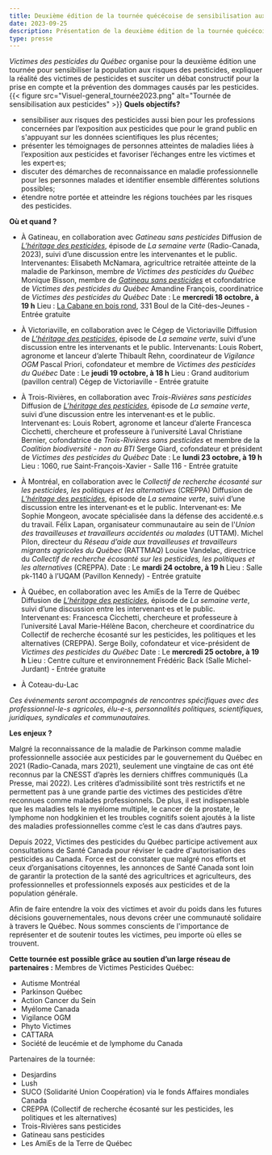```yaml
---
title: Deuxième édition de la tournée quécécoise de sensibilisation aux pesticides 
date: 2023-09-25
description: Présentation de la deuxième édition de la tournée quécécoise de sensibilisation aux pesticides
type: presse 
---
```

*Victimes des pesticides du Québec* organise pour la deuxième édition une tournée pour sensibiliser la population aux risques des pesticides, expliquer la réalité des victimes de pesticides et susciter un débat constructif pour la prise en compte et la prévention des dommages causés par les pesticides.
{{< figure src="Visuel-general_tournée2023.png" alt="Tournée de sensibilisation aux pesticides" >}}
**Quels objectifs?**
* sensibiliser aux risques des pesticides aussi bien pour les professions concernées par l’exposition aux pesticides que pour le grand public en s'appuyant sur les données scientifiques les plus récentes; 
* présenter les témoignages de personnes atteintes de maladies liées à l’exposition aux pesticides et favoriser l’échanges entre les victimes et les expert·es;
* discuter des démarches de reconnaissance en maladie professionnelle pour les personnes malades et identifier ensemble différentes solutions possibles;
* étendre notre portée et atteindre les régions touchées par les risques des pesticides.

**Où et quand ?**
* À Gatineau, en collaboration avec *Gatineau sans pesticides*
Diffusion de [*L’héritage des pesticides*](https://ici.radio-canada.ca/tele/la-semaine-verte/site/episodes/694729/maladies-pesticides-parkinson-cancers-agriculteurs), épisode de *La semaine verte* (Radio-Canada, 2023), suivi d’une discussion entre les intervenantes et le public.
Intervenantes:
Elisabeth McNamara, agricultrice retraitée atteinte de la maladie de Parkinson, membre *de Victimes des pesticides du Québec*
Monique Bisson, membre de [*Gatineau sans pesticides*](https://www.facebook.com/groups/4933521170071741) et cofondatrice de *Victimes des pesticides du Québec*
Amandine François, coordinatrice de *Victimes des pesticides du Québec*
Date : Le **mercredi 18 octobre, à  19 h** 
Lieu : [La Cabane en bois rond](https://maps.apple.com/?address=331%20Boul%20de%20la%20Cit%C3%A9-des-Jeunes,%20Gatineau%20QC%20J8Y%206T3,%20Canada&auid=13426285110608637533&ll=45.457810,-75.767574&lsp=9902&q=Corporation%20des%20A%C3%AEn%C3%A9s%20de%20la%20Cabane%20en%20Bois%20Rond&_ext=CjEKBAgEEGIKBAgFEAMKBAgGEBQKBAgKEAAKBAhSEAEKBAhVEA8KBAhZEAIKBQikARABEiYp/voyUwa6RkAx46VR14jxUsA5fNBYryy7RkBBo7yPA7fwUsBQBA%3D%3D), 331 Boul de la Cité-des-Jeunes - Entrée gratuite

* À Victoriaville, en collaboration avec le Cégep de Victoriaville
Diffusion de [*L’héritage des pesticides*](https://ici.radio-canada.ca/tele/la-semaine-verte/site/episodes/694729/maladies-pesticides-parkinson-cancers-agriculteurs), épisode de *La semaine verte*, suivi d’une discussion entre les intervenants et le public.
Intervenants:
Louis Robert, agronome et lanceur d’alerte 
Thibault Rehn, coordinateur de *Vigilance OGM*
Pascal Priori, cofondateur et membre de *Victimes des pesticides du Québec*
Date : Le **jeudi 19 octobre, à 18 h**
Lieu : Grand auditorium (pavillon central) Cégep de Victoriaville - Entrée gratuite

* À Trois-Rivières, en collaboration avec *Trois-Rivières sans pesticides*
Diffusion de [*L’héritage des pesticides*](https://ici.radio-canada.ca/tele/la-semaine-verte/site/episodes/694729/maladies-pesticides-parkinson-cancers-agriculteurs), épisode de *La semaine verte*, suivi d’une discussion entre les intervenant·es et le public.
Intervenant·es:
Louis Robert, agronome et lanceur d’alerte
Francesca Cicchetti, chercheure et professeure à l’université Laval
Christiane Bernier, cofondatrice de *Trois-Rivières sans pesticides* et membre de la *Coalition biodiversité - non au BTI*
Serge Giard, cofondateur et président de *Victimes des pesticides du Québec*
Date : Le **lundi 23 octobre, à 19 h**
Lieu : 1060, rue Saint-François-Xavier - Salle 116 - Entrée gratuite

* À Montréal, en collaboration avec le *Collectif de recherche écosanté sur les pesticides, les politiques et les alternatives* (CREPPA)
Diffusion de [*L’héritage des pesticides*](https://ici.radio-canada.ca/tele/la-semaine-verte/site/episodes/694729/maladies-pesticides-parkinson-cancers-agriculteurs), épisode de *La semaine verte*, suivi d’une discussion entre les intervenant·es et le public.
Intervenant·es:
Me Sophie Mongeon, avocate spécialisée dans la défense des accidenté.e.s du travail.
Félix Lapan, organisateur communautaire au sein de l'*Union des travailleuses et travailleurs accidentés ou malades* (UTTAM). 
Michel Pilon, directeur du *Réseau d’aide aux travailleuses et travailleurs migrants agricoles du Québec* (RATTMAQ)
Louise Vandelac, directrice du *Collectif de recherche écosanté sur les pesticides, les politiques et les alternatives* (CREPPA).
Date : Le **mardi 24 octobre, à 19 h**
Lieu : Salle pk-1140 à l’UQAM (Pavillon Kennedy) - Entrée gratuite

* À Québec, en collaboration avec les AmiEs de la Terre de Québec
Diffusion de [*L’héritage des pesticides*](https://ici.radio-canada.ca/tele/la-semaine-verte/site/episodes/694729/maladies-pesticides-parkinson-cancers-agriculteurs), épisode de *La semaine verte*, suivi d’une discussion entre les intervenant·es et le public.
Intervenant·es:
Francesca Cicchetti, chercheure et professeure à l’université Laval
Marie-Hélène Bacon,  chercheure et coordinatrice du Collectif de recherche écosanté sur les pesticides, les politiques et les alternatives (CREPPA).
Serge Boily, cofondateur et vice-président de *Victimes des pesticides du Québec*
Date : Le **mercredi 25 octobre, à  19 h**
Lieu :  Centre culture et environnement Frédéric Back (Salle Michel-Jurdant) - Entrée gratuite

* À Coteau-du-Lac

*Ces événements seront accompagnés de rencontres spécifiques avec des professionnel-le-s agricoles, élu-e-s, personnalités politiques, scientifiques, juridiques, syndicales et communautaires.*

**Les enjeux ?**

Malgré la reconnaissance de la maladie de Parkinson comme maladie professionnelle associée aux pesticides par le gouvernement du Québec en 2021 (Radio-Canada, mars 2021), seulement une vingtaine de cas ont été reconnus par la CNESST d’après les derniers chiffres communiqués (La Presse, mai 2022). Les critères d’admissibilité sont très restrictifs et ne permettent pas à une grande partie des victimes des pesticides d’être reconnues comme malades professionnels. De plus, il est indispensable que les maladies tels le myélome multiple, le cancer de la prostate, le lymphome non hodgkinien et les troubles cognitifs soient ajoutés à la liste des maladies professionnelles comme c’est le cas dans d’autres pays. 

Depuis 2022, Victimes des pesticides du Québec participe activement aux consultations de Santé Canada pour réviser le cadre d'autorisation des pesticides au Canada. Force est de constater que malgré nos efforts et ceux d’organisations citoyennes, les annonces de Santé Canada sont loin de garantir la protection de la santé des agricultrices et agriculteurs, des professionnelles et professionnels exposés aux pesticides et de la population générale. 

Afin de faire entendre la voix des victimes et avoir du poids dans les futures décisions gouvernementales, nous devons créer une communauté solidaire à travers le Québec. Nous sommes conscients de l'importance de représenter et de soutenir toutes les victimes, peu importe où elles se trouvent.

**Cette tournée est possible grâce au soutien d’un large réseau de partenaires :**
Membres de Victimes Pesticides Québec: 
- Autisme Montréal
- Parkinson Québec
- Action Cancer du Sein
- Myélome Canada
- Vigilance OGM
- Phyto Victimes
- CATTARA
- Société de leucémie et de lymphome du Canada

Partenaires de la tournée: 
- Desjardins
- Lush
- SUCO (Solidarité Union Coopération) via le fonds Affaires mondiales Canada
- CREPPA (Collectif de recherche écosanté sur les pesticides, les politiques et les alternatives)
- Trois-Rivières sans pesticides
- Gatineau sans pesticides
- Les AmiEs de la Terre de Québec
